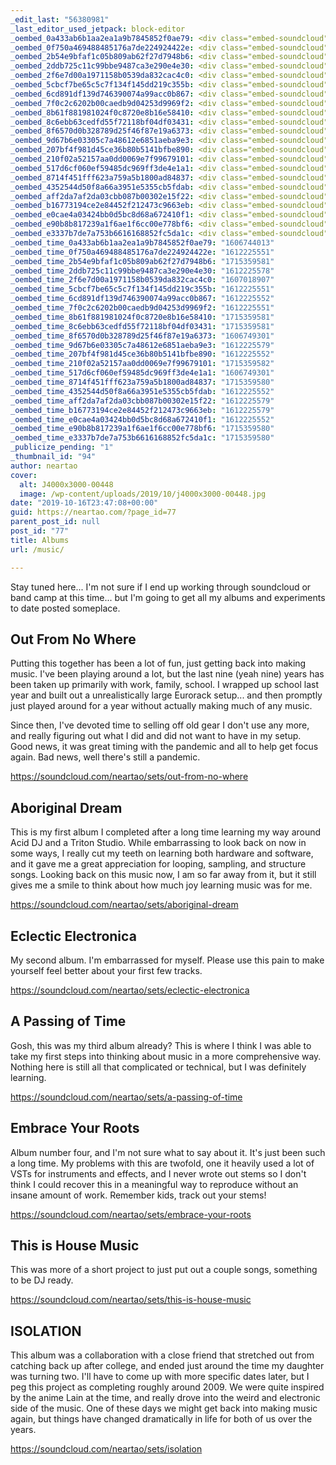 ```yaml
---
_edit_last: "56380981"
_last_editor_used_jetpack: block-editor
_oembed_0a433ab6b1aa2ea1a9b7845852f0ae79: <div class="embed-soundcloud"><iframe title="Isolation by NearTao" width="750" height="450" scrolling="no" frameborder="no" src="https://w.soundcloud.com/player/?visual=true&url=https%3A%2F%2Fapi.soundcloud.com%2Fplaylists%2F1170960655&show_artwork=true&maxwidth=750&maxheight=1000&dnt=1"></iframe></div>
_oembed_0f750a469488485176a7de224924422e: <div class="embed-soundcloud"><iframe title="Aboriginal Dream by NearTao" width="750" height="450" scrolling="no" frameborder="no" src="https://w.soundcloud.com/player/?visual=true&url=https%3A%2F%2Fapi.soundcloud.com%2Fplaylists%2F1171044361&show_artwork=true&maxwidth=750&maxheight=1000&dnt=1"></iframe></div>
_oembed_2b54e9bfaf1c05b809ab62f27d7948b6: <div class="embed-soundcloud"><iframe title="Embrace your Roots by NearTao" width="500" height="450" scrolling="no" frameborder="no" src="https://w.soundcloud.com/player/?visual=true&url=https%3A%2F%2Fapi.soundcloud.com%2Fplaylists%2F1171027825&show_artwork=true&maxheight=750&maxwidth=500"></iframe></div>
_oembed_2ddb725c11c99bbe9487ca3e290e4e30: <div class="embed-soundcloud"><iframe title="Aboriginal Dream by NearTao" width="500" height="450" scrolling="no" frameborder="no" src="https://w.soundcloud.com/player/?visual=true&url=https%3A%2F%2Fapi.soundcloud.com%2Fplaylists%2F1171044361&show_artwork=true&maxwidth=500&maxheight=750&dnt=1"></iframe></div>
_oembed_2f6e7d00a1971158b0539da832cac4c0: <div class="embed-soundcloud"><iframe title="Out From No Where by NearTao" width="500" height="450" scrolling="no" frameborder="no" src="https://w.soundcloud.com/player/?visual=true&url=https%3A%2F%2Fapi.soundcloud.com%2Fplaylists%2F1171188478&show_artwork=true&maxwidth=500&maxheight=750&dnt=1"></iframe></div>
_oembed_5cbcf7be65c5c7f134f145dd219c355b: <div class="embed-soundcloud"><iframe title="Out From No Where by NearTao" width="750" height="450" scrolling="no" frameborder="no" src="https://w.soundcloud.com/player/?visual=true&url=https%3A%2F%2Fapi.soundcloud.com%2Fplaylists%2F1171188478&show_artwork=true&maxwidth=750&maxheight=1000&dnt=1"></iframe></div>
_oembed_6cd891df139d746390074a99acc0b867: <div class="embed-soundcloud"><iframe title="This is House Music by NearTao" width="750" height="450" scrolling="no" frameborder="no" src="https://w.soundcloud.com/player/?visual=true&url=https%3A%2F%2Fapi.soundcloud.com%2Fplaylists%2F1170990028&show_artwork=true&maxwidth=750&maxheight=1000&dnt=1"></iframe></div>
_oembed_7f0c2c6202b00caedb9d04253d9969f2: <div class="embed-soundcloud"><iframe title="Eclectic Electronica by NearTao" width="750" height="450" scrolling="no" frameborder="no" src="https://w.soundcloud.com/player/?visual=true&url=https%3A%2F%2Fapi.soundcloud.com%2Fplaylists%2F1171036588&show_artwork=true&maxwidth=750&maxheight=1000&dnt=1"></iframe></div>
_oembed_8b61f881981024f0c8720e8b16e58410: <div class="embed-soundcloud"><iframe title="A Passing of Time by NearTao" width="500" height="450" scrolling="no" frameborder="no" src="https://w.soundcloud.com/player/?visual=true&url=https%3A%2F%2Fapi.soundcloud.com%2Fplaylists%2F1171016014&show_artwork=true&maxheight=750&maxwidth=500"></iframe></div>
_oembed_8c6ebb63cedfd55f72118bf04df03431: <div class="embed-soundcloud"><iframe title="This is House Music by NearTao" width="500" height="450" scrolling="no" frameborder="no" src="https://w.soundcloud.com/player/?visual=true&url=https%3A%2F%2Fapi.soundcloud.com%2Fplaylists%2F1170990028&show_artwork=true&maxheight=750&maxwidth=500"></iframe></div>
_oembed_8f6570d0b328789d25f46f87e19a6373: <div class="embed-soundcloud"><iframe title="This is House Music by NearTao" width="500" height="450" scrolling="no" frameborder="no" src="https://w.soundcloud.com/player/?visual=true&url=https%3A%2F%2Fapi.soundcloud.com%2Fplaylists%2F1170990028&show_artwork=true&maxwidth=500&maxheight=750&dnt=1"></iframe></div>
_oembed_9d67b6e03305c7a48612e6851aeba9e3: <div class="embed-soundcloud"><iframe title="Eclectic Electronica by NearTao" width="500" height="450" scrolling="no" frameborder="no" src="https://w.soundcloud.com/player/?visual=true&url=https%3A%2F%2Fapi.soundcloud.com%2Fplaylists%2F1171036588&show_artwork=true&maxwidth=500&maxheight=750&dnt=1"></iframe></div>
_oembed_207bf4f981d45ce36b80b5141bfbe890: <div class="embed-soundcloud"><iframe title="Isolation by NearTao" width="750" height="450" scrolling="no" frameborder="no" src="https://w.soundcloud.com/player/?visual=true&url=https%3A%2F%2Fapi.soundcloud.com%2Fplaylists%2F1170960655&show_artwork=true&maxwidth=750&maxheight=1000&dnt=1"></iframe></div>
_oembed_210f02a52157aa0dd0069e7f99679101: <div class="embed-soundcloud"><iframe title="Isolation by NearTao" width="500" height="450" scrolling="no" frameborder="no" src="https://w.soundcloud.com/player/?visual=true&url=https%3A%2F%2Fapi.soundcloud.com%2Fplaylists%2F1170960655&show_artwork=true&maxheight=750&maxwidth=500"></iframe></div>
_oembed_517d6cf060ef59485dc969ff3de4e1a1: <div class="embed-soundcloud"><iframe title="Isolation by NearTao" width="500" height="450" scrolling="no" frameborder="no" src="https://w.soundcloud.com/player/?visual=true&url=https%3A%2F%2Fapi.soundcloud.com%2Fplaylists%2F1170960655&show_artwork=true&maxwidth=500&maxheight=750&dnt=1"></iframe></div>
_oembed_8714f451fff623a759a5b1800ad84837: <div class="embed-soundcloud"><iframe title="Aboriginal Dream by NearTao" width="500" height="450" scrolling="no" frameborder="no" src="https://w.soundcloud.com/player/?visual=true&url=https%3A%2F%2Fapi.soundcloud.com%2Fplaylists%2F1171044361&show_artwork=true&maxheight=750&maxwidth=500"></iframe></div>
_oembed_4352544d50f8a66a3951e5355cb5fdab: <div class="embed-soundcloud"><iframe title="Embrace your Roots by NearTao" width="750" height="450" scrolling="no" frameborder="no" src="https://w.soundcloud.com/player/?visual=true&url=https%3A%2F%2Fapi.soundcloud.com%2Fplaylists%2F1171027825&show_artwork=true&maxwidth=750&maxheight=1000&dnt=1"></iframe></div>
_oembed_aff2da7af2da03cbb087b00302e15f22: <div class="embed-soundcloud"><iframe title="Embrace your Roots by NearTao" width="500" height="450" scrolling="no" frameborder="no" src="https://w.soundcloud.com/player/?visual=true&url=https%3A%2F%2Fapi.soundcloud.com%2Fplaylists%2F1171027825&show_artwork=true&maxwidth=500&maxheight=750&dnt=1"></iframe></div>
_oembed_b16773194ce2e84452f212473c9663eb: <div class="embed-soundcloud"><iframe title="A Passing of Time by NearTao" width="500" height="450" scrolling="no" frameborder="no" src="https://w.soundcloud.com/player/?visual=true&url=https%3A%2F%2Fapi.soundcloud.com%2Fplaylists%2F1171016014&show_artwork=true&maxwidth=500&maxheight=750&dnt=1"></iframe></div>
_oembed_e0cae4a03424bb0d5bc8d68a672410f1: <div class="embed-soundcloud"><iframe title="A Passing of Time by NearTao" width="750" height="450" scrolling="no" frameborder="no" src="https://w.soundcloud.com/player/?visual=true&url=https%3A%2F%2Fapi.soundcloud.com%2Fplaylists%2F1171016014&show_artwork=true&maxwidth=750&maxheight=1000&dnt=1"></iframe></div>
_oembed_e90b8b817239a1f6ae1f6cc00e778bf6: <div class="embed-soundcloud"><iframe title="Eclectic Electronica by NearTao" width="500" height="450" scrolling="no" frameborder="no" src="https://w.soundcloud.com/player/?visual=true&url=https%3A%2F%2Fapi.soundcloud.com%2Fplaylists%2F1171036588&show_artwork=true&maxheight=750&maxwidth=500"></iframe></div>
_oembed_e3337b7de7a753b6616168852fc5da1c: <div class="embed-soundcloud"><iframe title="Out From No Where by NearTao" width="500" height="450" scrolling="no" frameborder="no" src="https://w.soundcloud.com/player/?visual=true&url=https%3A%2F%2Fapi.soundcloud.com%2Fplaylists%2F1171188478&show_artwork=true&maxheight=750&maxwidth=500"></iframe></div>
_oembed_time_0a433ab6b1aa2ea1a9b7845852f0ae79: "1606744013"
_oembed_time_0f750a469488485176a7de224924422e: "1612225551"
_oembed_time_2b54e9bfaf1c05b809ab62f27d7948b6: "1715359581"
_oembed_time_2ddb725c11c99bbe9487ca3e290e4e30: "1612225578"
_oembed_time_2f6e7d00a1971158b0539da832cac4c0: "1607018907"
_oembed_time_5cbcf7be65c5c7f134f145dd219c355b: "1612225551"
_oembed_time_6cd891df139d746390074a99acc0b867: "1612225552"
_oembed_time_7f0c2c6202b00caedb9d04253d9969f2: "1612225551"
_oembed_time_8b61f881981024f0c8720e8b16e58410: "1715359581"
_oembed_time_8c6ebb63cedfd55f72118bf04df03431: "1715359581"
_oembed_time_8f6570d0b328789d25f46f87e19a6373: "1606749301"
_oembed_time_9d67b6e03305c7a48612e6851aeba9e3: "1612225579"
_oembed_time_207bf4f981d45ce36b80b5141bfbe890: "1612225552"
_oembed_time_210f02a52157aa0dd0069e7f99679101: "1715359582"
_oembed_time_517d6cf060ef59485dc969ff3de4e1a1: "1606749301"
_oembed_time_8714f451fff623a759a5b1800ad84837: "1715359580"
_oembed_time_4352544d50f8a66a3951e5355cb5fdab: "1612225552"
_oembed_time_aff2da7af2da03cbb087b00302e15f22: "1612225579"
_oembed_time_b16773194ce2e84452f212473c9663eb: "1612225579"
_oembed_time_e0cae4a03424bb0d5bc8d68a672410f1: "1612225552"
_oembed_time_e90b8b817239a1f6ae1f6cc00e778bf6: "1715359580"
_oembed_time_e3337b7de7a753b6616168852fc5da1c: "1715359580"
_publicize_pending: "1"
_thumbnail_id: "94"
author: neartao
cover:
  alt: J4000x3000-00448
  image: /wp-content/uploads/2019/10/j4000x3000-00448.jpg
date: "2019-10-16T23:47:08+00:00"
guid: https://neartao.com/?page_id=77
parent_post_id: null
post_id: "77"
title: Albums
url: /music/

---
```

Stay tuned here... I'm not sure if I end up working through soundcloud or band camp at this time... but I'm going to get all my albums and experiments to date posted someplace.

## Out From No Where

Putting this together has been a lot of fun, just getting back into making music. I've been playing around a lot, but the last nine (yeah nine) years has been taken up primarily with work, family, school. I wrapped up school last year and built out a unrealistically large Eurorack setup... and then promptly just played around for a year without actually making much of any music.

Since then, I've devoted time to selling off old gear I don't use any more, and really figuring out what I did and did not want to have in my setup. Good news, it was great timing with the pandemic and all to help get focus again. Bad news, well there's still a pandemic.

https://soundcloud.com/neartao/sets/out-from-no-where

## Aboriginal Dream

This is my first album I completed after a long time learning my way around Acid DJ and a Triton Studio. While embarrassing to look back on now in some ways, I really cut my teeth on learning both hardware and software, and it gave me a great appreciation for looping, sampling, and structure songs. Looking back on this music now, I am so far away from it, but it still gives me a smile to think about how much joy learning music was for me.

https://soundcloud.com/neartao/sets/aboriginal-dream

## Eclectic Electronica

My second album. I'm embarrassed for myself. Please use this pain to make yourself feel better about your first few tracks.

https://soundcloud.com/neartao/sets/eclectic-electronica

## A Passing of Time

Gosh, this was my third album already? This is where I think I was able to take my first steps into thinking about music in a more comprehensive way. Nothing here is still all that complicated or technical, but I was definitely learning.

https://soundcloud.com/neartao/sets/a-passing-of-time

## Embrace Your Roots

Album number four, and I'm not sure what to say about it. It's just been such a long time. My problems with this are twofold, one it heavily used a lot of VSTs for instruments and effects, and I never wrote out stems so I don't think I could recover this in a meaningful way to reproduce without an insane amount of work. Remember kids, track out your stems!

https://soundcloud.com/neartao/sets/embrace-your-roots

## This is House Music

This was more of a short project to just put out a couple songs, something to be DJ ready.

https://soundcloud.com/neartao/sets/this-is-house-music

## ISOLATION

This album was a collaboration with a close friend that stretched out from catching back up after college, and ended just around the time my daughter was turning two. I'll have to come up with more specific dates later, but I peg this project as completing roughly around 2009. We were quite inspired by the anime Lain at the time, and really drove into the weird and electronic side of the music. One of these days we might get back into making music again, but things have changed dramatically in life for both of us over the years.

https://soundcloud.com/neartao/sets/isolation

